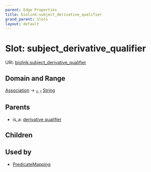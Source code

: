 ```yaml
---
parent: Edge Properties
title: biolink:subject_derivative_qualifier
grand_parent: Slots
layout: default
---
```


# Slot: subject_derivative_qualifier




URI: [biolink:subject_derivative_qualifier](https://w3id.org/biolink/vocab/subject_derivative_qualifier)

## Domain and Range

[Association](Association.md) ->  <sub>0..1</sub> [String](types/String.md)

## Parents

 *  is_a: [derivative qualifier](derivative_qualifier.md)

## Children


## Used by

 * [PredicateMapping](PredicateMapping.md)
